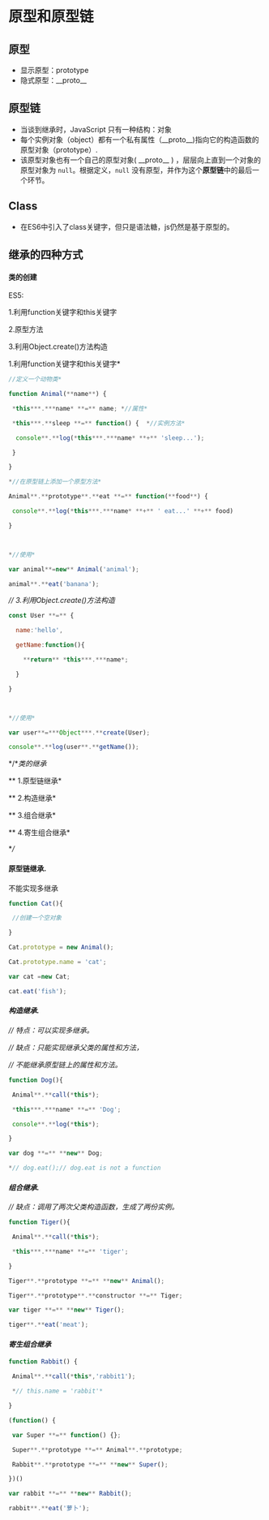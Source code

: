 # 原型和原型链

## 原型

- 显示原型：prototype
- 隐式原型：\_\_proto\_\_

## 原型链

- 当谈到继承时，JavaScript 只有一种结构：对象
- 每个实例对象（object）都有一个私有属性（\_\_proto\_\_)指向它的构造函数的原型对象（prototype）.
- 该原型对象也有一个自己的原型对象( \_\_proto\_\_ ) ，层层向上直到一个对象的原型对象为 `null`。根据定义，`null` 没有原型，并作为这个**原型链**中的最后一个环节。

## Class

- 在ES6中引入了class关键字，但只是语法糖，js仍然是基于原型的。

## 继承的四种方式

#### 类的创建

 ES5:

1.利用function关键字和this关键字

2.原型方法

3.利用Object.create()方法构造



1.利用function关键字和this关键字*

```javascript
//定义一个动物类*

function Animal(**name**) {

 *this***.***name* **=** name; *//属性*

 *this***.**sleep **=** function() {  *//实例方法*

  console**.**log(*this***.***name* **+** 'sleep...');

 }

}

*//在原型链上添加一个原型方法*

Animal**.**prototype**.**eat **=** function(**food**) {

 console**.**log(*this***.***name* **+** ' eat...' **+** food)

}



*//使用*

var animal**=new** Animal('animal');

animal**.**eat('banana');
```



*// 3.利用Object.create()方法构造*

```javascript
const User **=** {

  name:'hello',

  getName:function(){

​    **return** *this***.***name*;

  }

}



*//使用*

var user**=***Object***.**create(User);

console**.**log(user**.**getName());


```



*/**类的继承*

 ** 1.原型链继承*

 ** 2.构造继承*

 ** 3.组合继承*

 ** 4.寄生组合继承*

**/*

#### 原型链继承.

不能实现多继承

```javascript
function Cat(){

 //创建一个空对象

}

Cat.prototype = new Animal();

Cat.prototype.name = 'cat';

var cat =new Cat;

cat.eat('fish');
```



#### *构造继承.*

*// 特点：可以实现多继承。*

*// 缺点：只能实现继承父类的属性和方法，*

*//  不能继承原型链上的属性和方法。*

```javascript
function Dog(){

 Animal**.**call(*this*);

 *this***.***name* **=** 'Dog';

 console**.**log(*this*);

}

var dog **=** **new** Dog;

*// dog.eat();// dog.eat is not a function
```



#### *组合继承.*

*// 缺点：调用了两次父类构造函数，生成了两份实例。*

```javascript
function Tiger(){

 Animal**.**call(*this*);

 *this***.***name* **=** 'tiger';

}

Tiger**.**prototype **=** **new** Animal();

Tiger**.**prototype**.**constructor **=** Tiger;

var tiger **=** **new** Tiger();

tiger**.**eat('meat');
```



#### *寄生组合继承*

```javascript
function Rabbit() {

 Animal**.**call(*this*,'rabbit1');

 *// this.name = 'rabbit'*

}

(function() {

 var Super **=** function() {};

 Super**.**prototype **=** Animal**.**prototype;

 Rabbit**.**prototype **=** **new** Super();

})()

var rabbit **=** **new** Rabbit();

rabbit**.**eat('萝卜');
```

